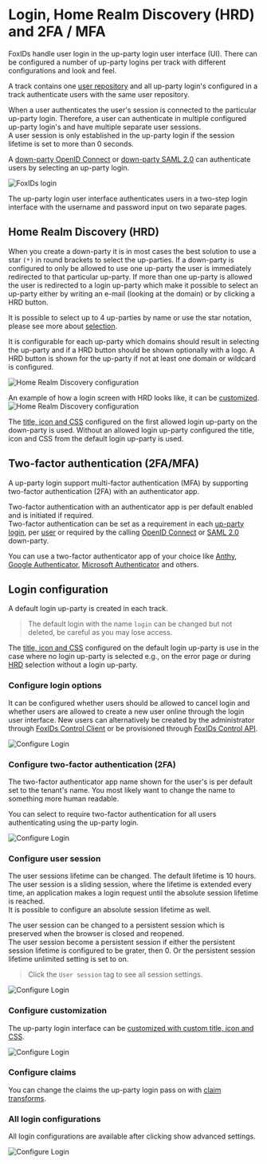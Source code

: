 # Login, Home Realm Discovery (HRD) and 2FA / MFA
FoxIDs handle user login in the up-party login user interface (UI). There can be configured a number of up-party logins per track with different configurations and look and feel.

A track contains one [user repository](users.md#user-repository) and all up-party login's configured in a track authenticate users with the same user repository.

When a user authenticates the user's session is connected to the particular up-party login. Therefore, a user can authenticate in multiple configured up-party login's and have multiple separate user sessions.  
A user session is only established in the up-party login if the session lifetime is set to more than 0 seconds.

A [down-party OpenID Connect](down-party-oidc.md) or [down-party SAML 2.0](down-party-saml-2.0.md) can authenticate users by selecting an up-party login.

![FoxIDs login](images/parties-login.svg)

The up-party login user interface authenticates users in a two-step login interface with the username and password input on two separate pages.

## Home Realm Discovery (HRD)
When you create a down-party it is in most cases the best solution to use a star `(*)` in round brackets to select the up-parties. 
If a down-party is configured to only be allowed to use one up-party the user is immediately redirected to that particular up-party. 
If more than one up-party is allowed the user is redirected to a login up-party which make it possible to select an up-party either by writing an e-mail (looking at the domain) or by clicking a HRD button.

It is possible to select up to 4 up-parties by name or use the star notation, please see more about [selection](index.md#selection-by-url).

It is configurable for each up-party which domains should result in selecting the up-party and if a HRD button should be shown optionally with a logo. 
A HRD button is shown for the up-party if not at least one domain or wildcard is configured. 

![Home Realm Discovery configuration](images/configure-login-hrd.png)

An example of how a login screen with HRD looks like, it can be [customized](title-icon-css.md).
![Home Realm Discovery configuration](images/configure-login-hrd-example.png)

The [title, icon and CSS](title-icon-css.md) configured on the first allowed login up-party on the down-party is used. Without an allowed login up-party configured the title, icon and CSS from the default login up-party is used.

## Two-factor authentication (2FA/MFA)
A up-party login support multi-factor authentication (MFA) by supporting two-factor authentication (2FA) with an authenticator app.

Two-factor authentication with an authenticator app is per default enabled and is initiated if required.  
Two-factor authentication can be set as a requirement in each [up-party login](login.md#configure-two-factor-authentication-2fa), per [user](users.md#configure-multi-factor-authentication-mfa) or required by the calling [OpenID Connect](down-party-oidc.md#require-multi-factor-authentication-mfa) or [SAML 2.0](down-party-saml-2.0.md#require-multi-factor-authentication-mfa) down-party.  

You can use a two-factor authenticator app of your choice like [Anthy](https://authy.com/), [Google Authenticator](https://support.google.com/accounts/answer/1066447), [Microsoft Authenticator](https://www.microsoft.com/en-us/security/mobile-authenticator-app) and others.

## Login configuration
A default login up-party is created in each track. 

> The default login with the name `login` can be changed but not deleted, be careful as you may lose access.

The [title, icon and CSS](title-icon-css.md) configured on the default login up-party is use in the case where no login up-party is selected e.g., on the error page or during [HRD](#home-realm-discovery-hrd) selection without a login up-party.

### Configure login options
It can be configured whether users should be allowed to cancel login and whether users are allowed to create a new user online through the login user interface. New users can alternatively be created by the administrator through [FoxIDs Control Client](control.md#foxids-control-client) or be provisioned through [FoxIDs Control API](control.md#foxids-control-api).

![Configure Login](images/configure-login.png)

### Configure two-factor authentication (2FA)
The two-factor authenticator app name shown for the user's is per default set to the tenant's name. You most likely want to change the name to something more human readable.

You can select to require two-factor authentication for all users authenticating using the up-party login. 

![Configure Login](images/configure-login-2fa.png)

### Configure user session
The user sessions lifetime can be changed. The default lifetime is 10 hours. 
The user session is a sliding session, where the lifetime is extended every time, an application makes a login request until the absolute session lifetime is reached.  
It is possible to configure an absolute session lifetime as well.

The user session can be changed to a persistent session which is preserved when the browser is closed and reopened.  
The user session become a persistent session if either the persistent session lifetime is configured to be grater, then 0. Or the persistent session lifetime unlimited setting is set to on.

> Click the `User session` tag to see all session settings.

![Configure Login](images/configure-login-session.png)


### Configure customization
The up-party login interface can be [customized with custom title, icon and CSS](title-icon-css).

![Configure Login](images/configure-login-customization.png)

### Configure claims
You can change the claims the up-party login pass on with [claim transforms](claim-transform.md).

### All login configurations
All login configurations are available after clicking show advanced settings.

![Configure Login](images/configure-login-advanced.png)
